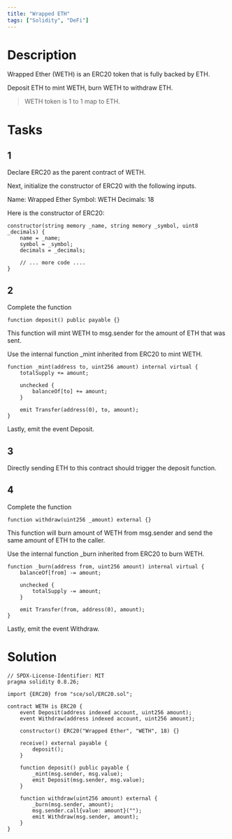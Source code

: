 ```yaml
---
title: "Wrapped ETH"
tags: ["Solidity", "DeFi"]
---
```


# Description

Wrapped Ether (WETH) is an ERC20 token that is fully backed by ETH.

Deposit ETH to mint WETH, burn WETH to withdraw ETH.

> WETH token is 1 to 1 map to ETH.

# Tasks

## 1

Declare ERC20 as the parent contract of WETH.

Next, initialize the constructor of ERC20 with the following inputs.

Name: Wrapped Ether
Symbol: WETH
Decimals: 18

Here is the constructor of ERC20:

```
constructor(string memory _name, string memory _symbol, uint8 _decimals) {
    name = _name;
    symbol = _symbol;
    decimals = _decimals;

    // ... more code ....
}
```

## 2

Complete the function

```
function deposit() public payable {}
```

This function will mint WETH to msg.sender for the amount of ETH that was sent.

Use the internal function _mint inherited from ERC20 to mint WETH.

```
function _mint(address to, uint256 amount) internal virtual {
    totalSupply += amount;

    unchecked {
        balanceOf[to] += amount;
    }

    emit Transfer(address(0), to, amount);
}
```

Lastly, emit the event Deposit.

## 3

Directly sending ETH to this contract should trigger the deposit function.

## 4

Complete the function

```
function withdraw(uint256 _amount) external {}
```

This function will burn amount of WETH from msg.sender and send the same amount of ETH to the caller.

Use the internal function _burn inherited from ERC20 to burn WETH.

```
function _burn(address from, uint256 amount) internal virtual {
    balanceOf[from] -= amount;

    unchecked {
        totalSupply -= amount;
    }

    emit Transfer(from, address(0), amount);
}
```

Lastly, emit the event Withdraw.

# Solution

```sol
// SPDX-License-Identifier: MIT
pragma solidity 0.8.26;

import {ERC20} from "sce/sol/ERC20.sol";

contract WETH is ERC20 {
    event Deposit(address indexed account, uint256 amount);
    event Withdraw(address indexed account, uint256 amount);

    constructor() ERC20("Wrapped Ether", "WETH", 18) {}

    receive() external payable {
        deposit();
    }

    function deposit() public payable {
        _mint(msg.sender, msg.value);
        emit Deposit(msg.sender, msg.value);
    }

    function withdraw(uint256 amount) external {
        _burn(msg.sender, amount);
        msg.sender.call{value: amount}("");
        emit Withdraw(msg.sender, amount);
    }
}
```
